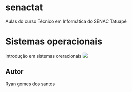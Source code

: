 # senactat
Aulas do curso Técnico em Informática do SENAC Tatuapé

# Sistemas operacionais
introdução em sistemas oreracionais
<img src="https://miro.medium.com/v2/resize:fit:1400/0*BZvjTftSqXfcD73q">
## Autor
Ryan gomes dos santos


